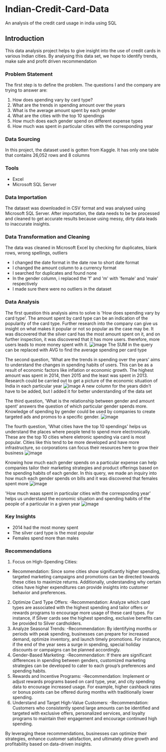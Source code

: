 # Indian-Credit-Card-Data
An analysis of the credit card usage in india using SQL  
## Introduction
This data analysis project helps to give insight into the use of credit cards in various Indian cities. By analysing this data set, we hope to identify trends, make sale and profit driven recommendation

### Problem Statement
The first step is to define the problem. The questions I and the company are trying to answer are:
1.	How does spending vary by card type?
2.	What are the trends in spending amount over the years
3.	What is the average amount spent by each gender
4.	What are the cities with the top 10 spendings
5.	How much does each gender spend on different expense types
6.	How much was spent in particular cities with the corresponding year

### Data Sourcing
In this project, the dataset used is gotten from Kaggle. It has only one table that contains 26,052 rows and 8 columns

### Tools
 - Excel
 - Microsoft SQL Server

### Data Importation
The dataset was downloaded in CSV format and was analysed using Microsoft SQL Server. After importation, the data needs to be be processed and cleaned to get accurate results because using messy, dirty data leads to inaccurate insights.

### Data Transformation and Cleaning
The data was cleaned in Microsoft Excel by checking for duplicates, blank rows, wrong spellings, outliers
 - I changed the date format in the date row to short date format
 - I changed the amount column to a currency format
 - I searched for duplicates and found none
 - In the gender column, i replaced the 'f' and 'm' with 'female' and 'male' respectively
 - I made sure there were no outliers in the dataset

### Data Analysis
The first question this analysis aims to solve is 'How does spending vary by card type'. The amount spent by card type can be an indication of the popularity of the card type. Further research into the company can give us insight on what makes it popular or not so popular as the case may be. It was discovered that the silver card has the most amount spent on it, and on further inspection, it was discovered that it has more users. therefore, more users leads to more money spent with it.
![image](https://github.com/user-attachments/assets/066e27c8-3e98-4270-8ed4-ed6016500044)
The SUM in the query can be replaced with AVG to find the average spending per card type

The second question, 'What are the trends in spending over the years' aims to understand the changes in spending habits of users. This can be as a result of economic factors like inflation or economic growth. The highest amount was spent in 2014, then 2015 and the least was spent in 2013. Research could be carried out to get a picture of the economic situation of India in each particular year
![image](https://github.com/user-attachments/assets/929c8c24-2a68-4f5e-963e-4981c174d4e3)
A new column for the years didn't have to be added, but I added it for better understanding of the data set

The third question, 'What is the relationship between gender and amount spent' answers the question of which particular gender spends more. Knowledge of spending by gender could be used by companies to create targeted ads and promos to a specific gender. 
![image](https://github.com/user-attachments/assets/a184c736-426f-435d-9a41-96df9a0c7cb5)

The fourth question, 'What cities have the top 10 spendings' helps us understand the places where people tend to spend more electronically. These are the top 10 cities where eletronic spending via card is most popular. Cities like this tend to be more developed and have more infrastructure, so corporations can focus their resources here to grow their business
![image](https://github.com/user-attachments/assets/eec68d01-1ce0-4b58-9cd8-6a9cfbf68e6e)

Knowing how much each gender spends on a particular expense can help companies tailor their marketing strategies and product offerings based on the spending habits of each gender. In this query, we made an inquiry into how much each gender spends on bills and it was discovered that females spent more
![image](https://github.com/user-attachments/assets/1383f526-0ea4-439c-822a-86df533f6621)

'How much waas spent in particular cities with the corresponding year' helps us understand the economic situation and spending habits of the people of a particular in a given year
![image](https://github.com/user-attachments/assets/1abf8465-f98a-45be-b06c-69b03ba7f0a7)

### Key Insights
 - 2014 had the most money spent
 - The silver card type is the most popular
 - Females spend more than males

### Recommendations
1.	Focus on High-Spending Cities:
 - Recommendation: Since some cities show significantly higher spending, targeted marketing campaigns and promotions can be directed towards these cities to maximize returns. Additionally, understanding why certain cities have higher expenditures can provide insights into customer behavior and preferences.
2.	Optimize Card Type Offers:
 -Recommendation: Analyze which card types are associated with the highest spending and tailor offers or rewards programs to encourage more usage of these card types. For instance, if Silver cards see the highest spending, exclusive benefits can be provided to Silver cardholders.
3.	Analyze Seasonal Trends:
 -Recommendation: By identifying months or periods with peak spending, businesses can prepare for increased demand, optimize inventory, and launch timely promotions. For instance, if the end of the year sees a surge in spending, special holiday discounts or campaigns can be planned accordingly.
4.	Gender-Based Marketing:
 -Recommendation: If there are significant differences in spending between genders, customized marketing strategies can be developed to cater to each group’s preferences and spending habits.
5.	Rewards and Incentive Programs:
 -Recommendation: Implement or adjust rewards programs based on card type, year, and city spending data to encourage increased usage. For example, higher cashback rates or bonus points can be offered during months with traditionally lower spending.
6.	Understand and Target High-Value Customers:
 -Recommendation: Customers who consistently spend large amounts can be identified and targeted with exclusive offers, personalized services, and loyalty programs to maintain their engagement and encourage continued high spending.

By leveraging these recommendations, businesses can optimize their strategies, enhance customer satisfaction, and ultimately drive growth and profitability based on data-driven insights.









    
